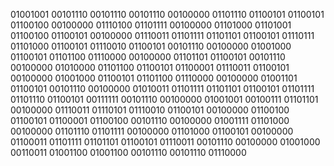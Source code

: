 01001001 00101110 00101110 00101110 00100000 01101110 01100101 01100101 01100100 00100000 01110100 01101111 00100000 01101000 01101001 01100100 01100101 00100000 01110011 01101111 01101101 01100101 01110111 01101000 01100101 01110010 01100101 00101110 00100000 01001000 01100101 01101100 01110000 00100000 01101101 01100101 00101110 00100000 01010000 01101100 01100101 01100001 01110011 01100101 00100000 01001000 01100101 01101100 01110000 00100000 01001101 01100101 00101110 00100000 01010011 01101111 01101101 01100101 01101111 01101110 01100101 00111111 00101110 00100000 01001001 00100111 01101101 00100000 01110011 01110101 01110010 01100101 00100000 01100100 01100101 01100001 01100100 00101110 00100000 01001111 01101000 00100000 01101110 01101111 00100000 01101000 01100101 00100000 01100011 01101111 01101101 01100101 01110011 00101110 00100000 01001000 00110011 01001100 01001100 00101110 00101110 01110000
